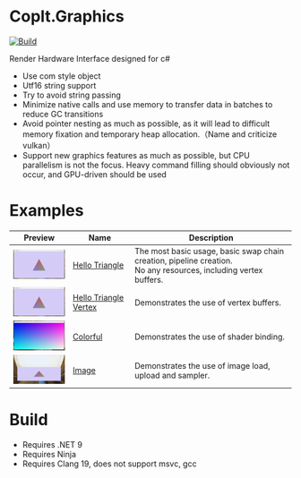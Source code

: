 # Coplt.Graphics

[![Build](../../actions/workflows/build.yml/badge.svg)](../../actions/workflows/build.yml)

Render Hardware Interface designed for c#
- Use com style object
- Utf16 string support
- Try to avoid string passing
- Minimize native calls and use memory to transfer data in batches to reduce GC transitions
- Avoid pointer nesting as much as possible, as it will lead to difficult memory fixation and temporary heap allocation.（Name and criticize vulkan）
- Support new graphics features as much as possible, but CPU parallelism is not the focus. Heavy command filling should obviously not occur, and GPU-driven should be used

# Examples

|Preview|Name|Description|
|-|-|-|
|[<img src="./Examples/HelloTriangle/HelloTriangle.png" width="128"/>](./Examples/HelloTriangle/HelloTriangle.md)|[Hello Triangle](./Examples/HelloTriangle/HelloTriangle.md)|The most basic usage, basic swap chain creation, pipeline creation.<br/>No any resources, including vertex buffers.|
|[<img src="./Examples/HelloTriangle/HelloTriangle.png" width="128"/>](./Examples/HelloTriangleVertex/HelloTriangleVertex.md)|[Hello Triangle Vertex](./Examples/HelloTriangleVertex/HelloTriangleVertex.md)|Demonstrates the use of vertex buffers.|
|[<img src="./Examples/Colorful/Colorful.webp" width="128"/>](./Examples/Colorful/Colorful.md)|[Colorful](./Examples/Colorful/Colorful.md)|Demonstrates the use of shader binding.|
|[<img src="./Examples/Image/Image.png" width="128"/>](./Examples/Image/Image.md)|[Image](./Examples/Image/Image.md)|Demonstrates the use of image load, upload and sampler.|

# Build

- Requires .NET 9
- Requires Ninja
- Requires Clang 19, does not support msvc, gcc

